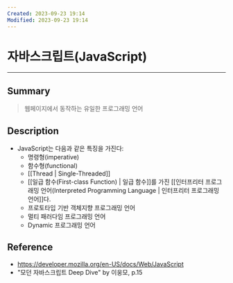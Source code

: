 ```yaml
---
Created: 2023-09-23 19:14
Modified: 2023-09-23 19:14
---
```


# 자바스크립트(JavaScript)
---
## Summary
> 웹페이지에서 동작하는 유일한 프로그래밍 언어
## Description
- JavaScript는 다음과 같은 특징을 가진다:
	- 명령형(imperative)
	- 함수형(functional)
	- [[Thread | Single-Threaded]]
	- [[일급 함수(First-class Function) | 일급 함수]]를 가진 [[인터프리터 프로그래밍 언어(Interpreted Programming Language | 인터프리터 프로그래밍 언어]]다.
	- 프로토타입 기반 객체지향 프로그래밍 언어
	- 멀티 패러다임 프로그래밍 언어
	- Dynamic 프로그래밍 언어
## Reference
- https://developer.mozilla.org/en-US/docs/Web/JavaScript
- "모던 자바스크립트 Deep Dive" by 이웅모, p.15